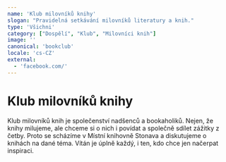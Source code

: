 ```yaml
---
name: 'Klub milovníků knihy'
slogan: "Pravidelná setkávání milovníků literatury a knih."
type: 'Všichni'
category: ["Dospělí", "Klub", "Milovníci knih"]
image: ''
canonical: 'bookclub'
locale: 'cs-CZ'
external:
  - 'facebook.com/'
---
```


# Klub milovníků knihy

Klub milovníků knih je společenství nadšenců a  bookaholiků. Nejen, že knihy milujeme, ale chceme si o nich i povídat a společně sdílet zážitky z četby. Proto se scházíme v Místní knihovně Stonava a diskutujeme o knihách na dané téma. Vítán je úplně každý, i ten, kdo chce jen načerpat inspiraci. 